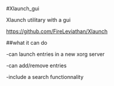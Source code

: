 #Xlaunch_gui

Xlaunch utilitary with a gui

https://github.com/FireLeviathan/Xlaunch

##what it can do

-can launch entries in a new xorg server

-can add/remove entries

-include a search functionnality
